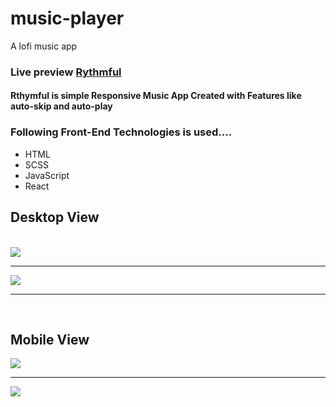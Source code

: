 # music-player
 A lofi music app
<h3>Live preview <a href="https://rythmful.netlify.app/">Rythmful</a></h3>

<h4>Rthymful is simple Responsive Music App Created with Features like auto-skip and auto-play</h4>
<h3>Following Front-End Technologies is used....</h3>
<ul>
  <li>HTML</li>
  <li>SCSS</li>
  <li>JavaScript</li>
  <li>React</li>
</ul>

<h2>Desktop View</h2>
<br>
<img src="https://user-images.githubusercontent.com/20695270/197355171-c5bd72e4-5f1a-42a2-ac0e-4fcd417eb1fb.png" >
<hr>
<img src="https://user-images.githubusercontent.com/20695270/197355224-8cbe4b24-0b2e-4c24-bab5-f864cb3c00df.png" >
<hr>
<br>
<h2>Mobile View</h2>
<img src="https://user-images.githubusercontent.com/20695270/197355465-7bdc4da2-3504-4543-adfe-9609bf5b48ee.png">
<hr>
<img src="https://user-images.githubusercontent.com/20695270/197355469-a12e4865-e2d1-4301-892d-f29a6a3b3e77.png">



